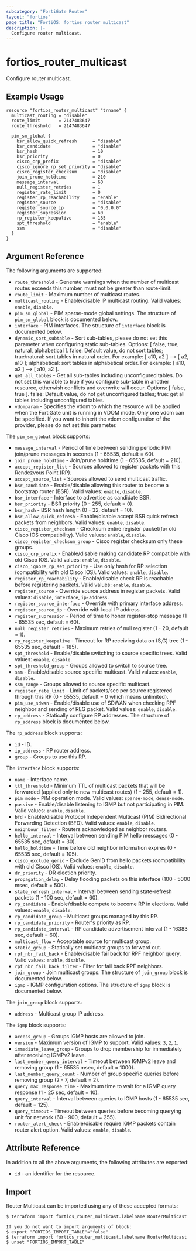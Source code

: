 ```yaml
---
subcategory: "FortiGate Router"
layout: "fortios"
page_title: "FortiOS: fortios_router_multicast"
description: |-
  Configure router multicast.
---
```


# fortios_router_multicast
Configure router multicast.

## Example Usage

```hcl
resource "fortios_router_multicast" "trname" {
  multicast_routing = "disable"
  route_limit       = 2147483647
  route_threshold   = 2147483647

  pim_sm_global {
    bsr_allow_quick_refresh      = "disable"
    bsr_candidate                = "disable"
    bsr_hash                     = 10
    bsr_priority                 = 0
    cisco_crp_prefix             = "disable"
    cisco_ignore_rp_set_priority = "disable"
    cisco_register_checksum      = "disable"
    join_prune_holdtime          = 210
    message_interval             = 60
    null_register_retries        = 1
    register_rate_limit          = 0
    register_rp_reachability     = "enable"
    register_source              = "disable"
    register_source_ip           = "0.0.0.0"
    register_supression          = 60
    rp_register_keepalive        = 185
    spt_threshold                = "enable"
    ssm                          = "disable"
  }
}
```

## Argument Reference

The following arguments are supported:

* `route_threshold` - Generate warnings when the number of multicast routes exceeds this number, must not be greater than route-limit.
* `route_limit` - Maximum number of multicast routes.
* `multicast_routing` - Enable/disable IP multicast routing. Valid values: `enable`, `disable`.
* `pim_sm_global` - PIM sparse-mode global settings. The structure of `pim_sm_global` block is documented below.
* `interface` - PIM interfaces. The structure of `interface` block is documented below.
* `dynamic_sort_subtable` - Sort sub-tables, please do not set this parameter when configuring static sub-tables. Options: [ false, true, natural, alphabetical ]. false: Default value, do not sort tables; true/natural: sort tables in natural order. For example: [ a10, a2 ] --> [ a2, a10 ]; alphabetical: sort tables in alphabetical order. For example: [ a10, a2 ] --> [ a10, a2 ].
* `get_all_tables` - Get all sub-tables including unconfigured tables. Do not set this variable to true if you configure sub-table in another resource, otherwish conflicts and overwrite will occur. Options: [ false, true ]. false: Default value, do not get unconfigured tables; true: get all tables including unconfigured tables. 
* `vdomparam` - Specifies the vdom to which the resource will be applied when the FortiGate unit is running in VDOM mode. Only one vdom can be specified. If you want to inherit the vdom configuration of the provider, please do not set this parameter.

The `pim_sm_global` block supports:

* `message_interval` - Period of time between sending periodic PIM join/prune messages in seconds (1 - 65535, default = 60).
* `join_prune_holdtime` - Join/prune holdtime (1 - 65535, default = 210).
* `accept_register_list` - Sources allowed to register packets with this Rendezvous Point (RP).
* `accept_source_list` - Sources allowed to send multicast traffic.
* `bsr_candidate` - Enable/disable allowing this router to become a bootstrap router (BSR). Valid values: `enable`, `disable`.
* `bsr_interface` - Interface to advertise as candidate BSR.
* `bsr_priority` - BSR priority (0 - 255, default = 0).
* `bsr_hash` - BSR hash length (0 - 32, default = 10).
* `bsr_allow_quick_refresh` - Enable/disable accept BSR quick refresh packets from neighbors. Valid values: `enable`, `disable`.
* `cisco_register_checksum` - Checksum entire register packet(for old Cisco IOS compatibility). Valid values: `enable`, `disable`.
* `cisco_register_checksum_group` - Cisco register checksum only these groups.
* `cisco_crp_prefix` - Enable/disable making candidate RP compatible with old Cisco IOS. Valid values: `enable`, `disable`.
* `cisco_ignore_rp_set_priority` - Use only hash for RP selection (compatibility with old Cisco IOS). Valid values: `enable`, `disable`.
* `register_rp_reachability` - Enable/disable check RP is reachable before registering packets. Valid values: `enable`, `disable`.
* `register_source` - Override source address in register packets. Valid values: `disable`, `interface`, `ip-address`.
* `register_source_interface` - Override with primary interface address.
* `register_source_ip` - Override with local IP address.
* `register_supression` - Period of time to honor register-stop message (1 - 65535 sec, default = 60).
* `null_register_retries` - Maximum retries of null register (1 - 20, default = 1).
* `rp_register_keepalive` - Timeout for RP receiving data on (S,G) tree (1 - 65535 sec, default = 185).
* `spt_threshold` - Enable/disable switching to source specific trees. Valid values: `enable`, `disable`.
* `spt_threshold_group` - Groups allowed to switch to source tree.
* `ssm` - Enable/disable source specific multicast. Valid values: `enable`, `disable`.
* `ssm_range` - Groups allowed to source specific multicast.
* `register_rate_limit` - Limit of packets/sec per source registered through this RP (0 - 65535, default = 0 which means unlimited).
* `pim_use_sdwan` - Enable/disable use of SDWAN when checking RPF neighbor and sending of REG packet. Valid values: `enable`, `disable`.
* `rp_address` - Statically configure RP addresses. The structure of `rp_address` block is documented below.

The `rp_address` block supports:

* `id` - ID.
* `ip_address` - RP router address.
* `group` - Groups to use this RP.

The `interface` block supports:

* `name` - Interface name.
* `ttl_threshold` - Minimum TTL of multicast packets that will be forwarded (applied only to new multicast routes) (1 - 255, default = 1).
* `pim_mode` - PIM operation mode. Valid values: `sparse-mode`, `dense-mode`.
* `passive` - Enable/disable listening to IGMP but not participating in PIM. Valid values: `enable`, `disable`.
* `bfd` - Enable/disable Protocol Independent Multicast (PIM) Bidirectional Forwarding Detection (BFD). Valid values: `enable`, `disable`.
* `neighbour_filter` - Routers acknowledged as neighbor routers.
* `hello_interval` - Interval between sending PIM hello messages (0 - 65535 sec, default = 30).
* `hello_holdtime` - Time before old neighbor information expires (0 - 65535 sec, default = 105).
* `cisco_exclude_genid` - Exclude GenID from hello packets (compatibility with old Cisco IOS). Valid values: `enable`, `disable`.
* `dr_priority` - DR election priority.
* `propagation_delay` - Delay flooding packets on this interface (100 - 5000 msec, default = 500).
* `state_refresh_interval` - Interval between sending state-refresh packets (1 - 100 sec, default = 60).
* `rp_candidate` - Enable/disable compete to become RP in elections. Valid values: `enable`, `disable`.
* `rp_candidate_group` - Multicast groups managed by this RP.
* `rp_candidate_priority` - Router's priority as RP.
* `rp_candidate_interval` - RP candidate advertisement interval (1 - 16383 sec, default = 60).
* `multicast_flow` - Acceptable source for multicast group.
* `static_group` - Statically set multicast groups to forward out.
* `rpf_nbr_fail_back` - Enable/disable fail back for RPF neighbor query. Valid values: `enable`, `disable`.
* `rpf_nbr_fail_back_filter` - Filter for fail back RPF neighbors.
* `join_group` - Join multicast groups. The structure of `join_group` block is documented below.
* `igmp` - IGMP configuration options. The structure of `igmp` block is documented below.

The `join_group` block supports:

* `address` - Multicast group IP address.

The `igmp` block supports:

* `access_group` - Groups IGMP hosts are allowed to join.
* `version` - Maximum version of IGMP to support. Valid values: `3`, `2`, `1`.
* `immediate_leave_group` - Groups to drop membership for immediately after receiving IGMPv2 leave.
* `last_member_query_interval` - Timeout between IGMPv2 leave and removing group (1 - 65535 msec, default = 1000).
* `last_member_query_count` - Number of group specific queries before removing group (2 - 7, default = 2).
* `query_max_response_time` - Maximum time to wait for a IGMP query response (1 - 25 sec, default = 10).
* `query_interval` - Interval between queries to IGMP hosts (1 - 65535 sec, default = 125).
* `query_timeout` - Timeout between queries before becoming querying unit for network (60 - 900, default = 255).
* `router_alert_check` - Enable/disable require IGMP packets contain router alert option. Valid values: `enable`, `disable`.


## Attribute Reference

In addition to all the above arguments, the following attributes are exported:
* `id` - an identifier for the resource.

## Import

Router Multicast can be imported using any of these accepted formats:
```
$ terraform import fortios_router_multicast.labelname RouterMulticast

If you do not want to import arguments of block:
$ export "FORTIOS_IMPORT_TABLE"="false"
$ terraform import fortios_router_multicast.labelname RouterMulticast
$ unset "FORTIOS_IMPORT_TABLE"
```
